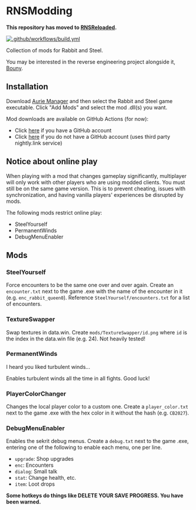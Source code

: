# RNSModding

**This repository has moved to [RNSReloaded](https://github.com/NotNite/RNSReloaded).**

[![.github/workflows/build.yml](https://github.com/NotNite/RNSModding/actions/workflows/build.yml/badge.svg?branch=main)](https://github.com/NotNite/RNSModding/actions/workflows/build.yml)

Collection of mods for Rabbit and Steel.

You may be interested in the reverse engineering project alongside it, [Bouny](https://github.com/NotNite/Bouny).

## Installation

Download [Aurie Manager](https://github.com/AurieFramework/Aurie/releases/latest) and then select the Rabbit and Steel game executable. Click "Add Mods" and select the mod .dll(s) you want.

Mod downloads are available on GitHub Actions (for now):

- Click [here](https://github.com/NotNite/RNSModding/actions/workflows/build.yml?query=branch%3Amain) if you have a GitHub account
- Click [here](https://nightly.link/NotNite/RNSModding/workflows/build/main) if you do not have a GitHub account (uses third party nightly.link service)

## Notice about online play

When playing with a mod that changes gameplay significantly, multiplayer will only work with other players who are using modded clients. You must still be on the same game version. This is to prevent cheating, issues with synchronization, and having vanilla players' experiences be disrupted by mods.

The following mods restrict online play:

- SteelYourself
- PermanentWinds
- DebugMenuEnabler

## Mods

### SteelYourself

Force encounters to be the same one over and over again. Create an `encounter.txt` next to the game .exe with the name of the encounter in it (e.g. `enc_rabbit_queen0`). Reference `SteelYourself/encounters.txt` for a list of encounters.

### TextureSwapper

Swap textures in data.win. Create `mods/TextureSwapper/id.png` where `id` is the index in the data.win file (e.g. 24). Not heavily tested!

### PermanentWinds

I heard you liked turbulent winds...

Enables turbulent winds all the time in all fights. Good luck!

### PlayerColorChanger

Changes the local player color to a custom one. Create a `player_color.txt` next to the game .exe with the hex color in it without the hash (e.g. `CB2027`).

### DebugMenuEnabler

Enables the sekrit debug menus. Create a `debug.txt` next to the game .exe, entering one of the following to enable each menu, one per line.

- `upgrade`: Shop upgrades
- `enc`: Encounters
- `dialog`: Small talk
- `stat`: Change health, etc.
- `item`: Loot drops

**Some hotkeys do things like DELETE YOUR SAVE PROGRESS. You have been warned.**
